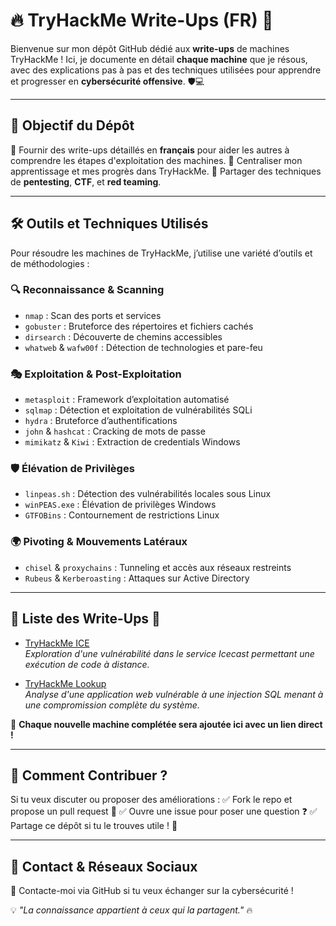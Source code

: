 # 🔥 TryHackMe Write-Ups (FR) 🚀

Bienvenue sur mon dépôt GitHub dédié aux **write-ups** de machines TryHackMe ! Ici, je documente en détail **chaque machine** que je résous, avec des explications pas à pas et des techniques utilisées pour apprendre et progresser en **cybersécurité offensive**. 🛡️💻

---

## 🎯 Objectif du Dépôt
📌 Fournir des write-ups détaillés en **français** pour aider les autres à comprendre les étapes d'exploitation des machines.
📌 Centraliser mon apprentissage et mes progrès dans TryHackMe.
📌 Partager des techniques de **pentesting**, **CTF**, et **red teaming**.

---

## 🛠️ Outils et Techniques Utilisés
Pour résoudre les machines de TryHackMe, j’utilise une variété d’outils et de méthodologies :

### 🔍 **Reconnaissance & Scanning**
- `nmap` : Scan des ports et services
- `gobuster` : Bruteforce des répertoires et fichiers cachés
- `dirsearch` : Découverte de chemins accessibles
- `whatweb` & `wafw00f` : Détection de technologies et pare-feu

### 🎭 **Exploitation & Post-Exploitation**
- `metasploit` : Framework d’exploitation automatisé
- `sqlmap` : Détection et exploitation de vulnérabilités SQLi
- `hydra` : Bruteforce d’authentifications
- `john` & `hashcat` : Cracking de mots de passe
- `mimikatz` & `Kiwi` : Extraction de credentials Windows

### 🛡️ **Élévation de Privilèges**
- `linpeas.sh` : Détection des vulnérabilités locales sous Linux
- `winPEAS.exe` : Élévation de privilèges Windows
- `GTFOBins` : Contournement de restrictions Linux

### 🌍 **Pivoting & Mouvements Latéraux**
- `chisel` & `proxychains` : Tunneling et accès aux réseaux restreints
- `Rubeus` & `Kerberoasting` : Attaques sur Active Directory

---

## 📂 Liste des Write-Ups 📜

- [TryHackMe ICE](WriteUps/ICE/TryHackMe_Ice_WriteUp.md)  
  *Exploration d'une vulnérabilité dans le service Icecast permettant une exécution de code à distance.*

- [TryHackMe Lookup](WriteUps/Lookup/TryHackMe_Lookup_WriteUp.md)  
  *Analyse d'une application web vulnérable à une injection SQL menant à une compromission complète du système.*


🚀 **Chaque nouvelle machine complétée sera ajoutée ici avec un lien direct !**

---

## 📢 Comment Contribuer ?
Si tu veux discuter ou proposer des améliorations :
✅ Fork le repo et propose un pull request 📌
✅ Ouvre une issue pour poser une question ❓
✅ Partage ce dépôt si tu le trouves utile ! 🙌

---

## 📌 Contact & Réseaux Sociaux
📧 Contacte-moi via GitHub si tu veux échanger sur la cybersécurité !

💡 *"La connaissance appartient à ceux qui la partagent."* 🔥
